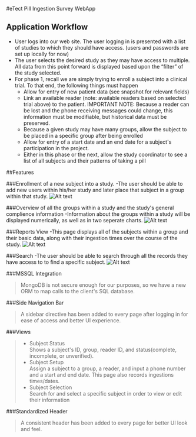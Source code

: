 #eTect Pill Ingestion Survey WebApp

## Application Workflow

* User logs into our web site.  The user logging in is presented with a list of studies to which they should have access. (users and passwords are set up locally for now)
* The user selects the desired study as they may have access to multiple.  All data from this point forward is displayed based upon the “filter” of the study selected.
* For phase 1, recall we are simply trying to enroll a subject into a clinical trial.  To that end, the following things must happen
  * Allow for entry of new patient data (see snapshot for relevant fields)
  * Link an available reader (note: available readers based on selected trial above) to the patient.  IMPORTANT NOTE: Because a reader can be lost and the phone receiving messages could change, this information must be modifiable, but historical data must be preserved.
  * Because a given study may have many groups, allow the subject to be placed in a specific group after being enrolled
  * Allow for entry of a start date and an end date for a subject's participation in the project.
  * Either in this phase or the next, allow the study coordinator to see a list of all subjects and their patterns of taking a pill

##Features

###Enrollment of a new subject into a study. 
-The user should be able to add new users within his/her study and later place that subject in a group within that study.
![Alt text](/readme_images/Enroll.jpg?raw=true)

###Overview of all the groups within a study and the study's general complience information
-Information about the groups within a study will be displayed numerically, as well as in two seperate charts.
![Alt text](/readme_images/Study_overview.jpg?raw=true)

###Reports View
-This page displays all of the subjects within a group and their basic data, along with their ingestion times over the course of the study.
![Alt text](/readme_images/Reports.jpg?raw=true)

###Search
-The user should be able to search through all the records they have access to to find a specific subject.
![Alt text](/readme_images/Search.jpg?raw=true)


###MSSQL Integration
>	MongoDB is not secure enough for our purposes, so we have a new ORM to map calls to the client's SQL database. 

###Side Navigation Bar
> A sidebar directive has been added to every page after logging in for ease of access and better UI experience.

###Views
>*	Subject Status  
>			Shows a subject's ID, group, reader ID, and status(complete, incomplete, or unverified). 
>* Subject Setup  
>			Assign a subject to a group, a reader, and input a phone number and a start and end date. This page also records ingestions times/dates.
>* Subject Selection  
>			Search for and select a specific subject in order to view or edit their information

###Standardized Header
> A consistent header has been added to every page for better UI look and feel.
